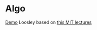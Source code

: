 # Algo

[Demo](https://goofy-montalcini-ced64e.netlify.com/)
Loosley based on [this MIT lectures](https://www.youtube.com/watch?v=j1H3jAAGlEA&t=420s)
